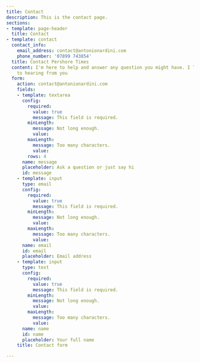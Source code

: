 ```yaml
---
title: Contact
description: This is the contact page.
sections:
- template: page-header
  title: Contact
- template: contact
  contact_info:
    email_address: contact@antonionardini.com
    phone_number: '07899 743854'
  title: Contact Pershore Times
  content: I'm here to help and answer any question you might have. I look forward
    to hearing from you
  form:
    action: contact@antonionardini.com
    fields:
    - template: textarea
      config:
        required:
          value: true
          message: This field is required.
        minLength:
          message: Not long enough.
          value: 
        maxLength:
          message: Too many characters.
          value: 
        rows: 4
      name: message
      placeholder: Ask a question or just say hi
      id: message
    - template: input
      type: email
      config:
        required:
          value: true
          message: This field is required.
        minLength:
          message: Not long enough.
          value: 
        maxLength:
          message: Too many characters.
          value: 
      name: email
      id: email
      placeholder: Email address
    - template: input
      type: text
      config:
        required:
          value: true
          message: This field is required.
        minLength:
          message: Not long enough.
          value: 
        maxLength:
          message: Too many characters.
          value: 
      name: name
      id: name
      placeholder: Your full name
    title: Contact form

---
```

